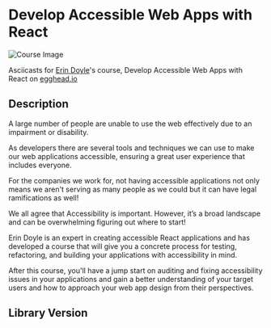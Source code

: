 # Develop Accessible Web Apps with React

![Course Image](https://d2eip9sf3oo6c2.cloudfront.net/series/square_covers/000/000/412/thumb/AccessibleReact_1000.png)

Asciicasts for [Erin Doyle](https://egghead.io/instructors/erin-doyle)'s course, Develop Accessible Web Apps with React on [egghead.io](https://egghead.io/courses/develop-accessible-web-apps-with-react)

## Description
A large number of people are unable to use the web effectively due to an impairment or disability.

As developers there are several tools and techniques we can use to make our web applications accessible, ensuring a great user experience that includes everyone.

For the companies we work for, not having accessible applications not only means we aren't serving as many people as we could but it can have legal ramifications as well!

We all agree that Accessibility is important. However, it’s a broad landscape and can be overwhelming figuring out where to start!

Erin Doyle is an expert in creating accessible React applications and has developed a course that will give you a concrete process for testing, refactoring, and building your applications with accessibility in mind.

After this course, you'll have a jump start on auditing and fixing accessibility issues in your applications and gain a better understanding of your target users and how to approach your web app design from their perspectives.

## Library Version
